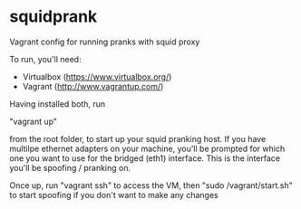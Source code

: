 squidprank
==========

Vagrant config for running pranks with squid proxy

To run, you'll need:

* Virtualbox (https://www.virtualbox.org/)
* Vagrant (http://www.vagrantup.com/)

Having installed both, run

"vagrant up"

from the root folder, to start up your squid pranking host. If you have multilpe ethernet adapters on your machine, you'll be prompted for which one you want to use for the bridged (eth1) interface. This is the interface you'll be spoofing / pranking on.

Once up, run "vagrant ssh" to access the VM, then "sudo /vagrant/start.sh" to start spoofing if you don't want to make any changes

